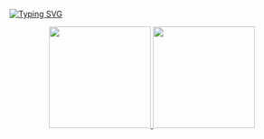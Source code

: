 [![Typing SVG](https://readme-typing-svg.herokuapp.com?color=09EB00&size=29&multiline=true&width=700&lines=Welcome)](https://git.io/typing-svg)

<div align="center">
  <a href="https://github.com/RalissonMattias">
  <img height="180em" src="https://github-readme-stats.vercel.app/api?username=RalissonMattias&show_icons=true&theme=dracula&include_all_commits=true&count_private=true"/>
  <img height="180em" src="https://github-readme-stats.vercel.app/api/top-langs/?username=RalissonMattias&layout=compact&langs_count=7&theme=dracula"/>
</div>
  
<!--START_SECTION:waka-->
<!--END_SECTION:waka-->
